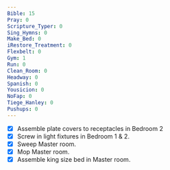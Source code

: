 ```yaml
---
Bible: 15
Pray: 0
Scripture_Typer: 0
Sing_Hymns: 0
Make_Bed: 0
iRestore_Treatment: 0
Flexbelt: 0
Gym: 1
Run: 0
Clean_Room: 0
Headway: 0
Spanish: 0
Yousicion: 0
NoFap: 0
Tiege_Hanley: 0
Pushups: 0
---
```


- [x] Assemble plate covers to receptacles in Bedroom 2
- [x] Screw in light fixtures in Bedroom 1 & 2.
- [x] Sweep Master room.
- [x] Mop Master room.
- [x] Assemble king size bed in Master room.